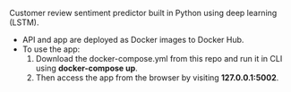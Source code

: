 Customer review sentiment predictor built in Python using deep learning (LSTM).
<ul>
<li>API and app are deployed as Docker images to Docker Hub.</li>
<li>To use the app:
<ol>
<li>Download the docker-compose.yml from this repo and run it in CLI using <b>docker-compose up</b>.</li>
<li>Then access the app from the browser by visiting <b>127.0.0.1:5002</b>.
</li>
</ol>
</ul>
